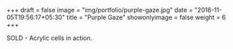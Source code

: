 +++
draft = false
image = "img/portfolio/purple-gaze.jpg"
date = "2016-11-05T19:56:17+05:30"
title = "Purple Gaze"
showonlyimage = false
weight = 6
+++

SOLD - Acrylic cells in action.
